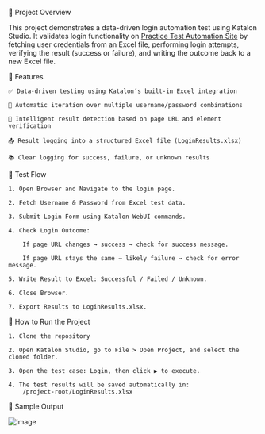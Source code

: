 

📄 Project Overview

This project demonstrates a data-driven login automation test using Katalon Studio. It validates login functionality on [Practice Test Automation Site](https://practicetestautomation.com/practice-test-login/) by fetching user credentials from an Excel file, performing login attempts, verifying the result (success or failure), and writing the outcome back to a new Excel file.

🚀 Features

    ✅ Data-driven testing using Katalon’s built-in Excel integration

    🔁 Automatic iteration over multiple username/password combinations

    🧠 Intelligent result detection based on page URL and element verification

    📤 Result logging into a structured Excel file (LoginResults.xlsx)

    📚 Clear logging for success, failure, or unknown results

🧪 Test Flow

    1. Open Browser and Navigate to the login page.

    2. Fetch Username & Password from Excel test data.

    3. Submit Login Form using Katalon WebUI commands.

    4. Check Login Outcome:

        If page URL changes → success → check for success message.

        If page URL stays the same → likely failure → check for error message.

    5. Write Result to Excel: Successful / Failed / Unknown.

    6. Close Browser.

    7. Export Results to LoginResults.xlsx.


🚀 How to Run the Project

    1. Clone the repository
    
    2. Open Katalon Studio, go to File > Open Project, and select the cloned folder.

    3. Open the test case: Login, then click ▶️ to execute.

    4. The test results will be saved automatically in:
        /project-root/LoginResults.xlsx


   
📸 Sample Output

![image](https://github.com/user-attachments/assets/b91ff513-fc47-4805-9127-51291dbe5168)


